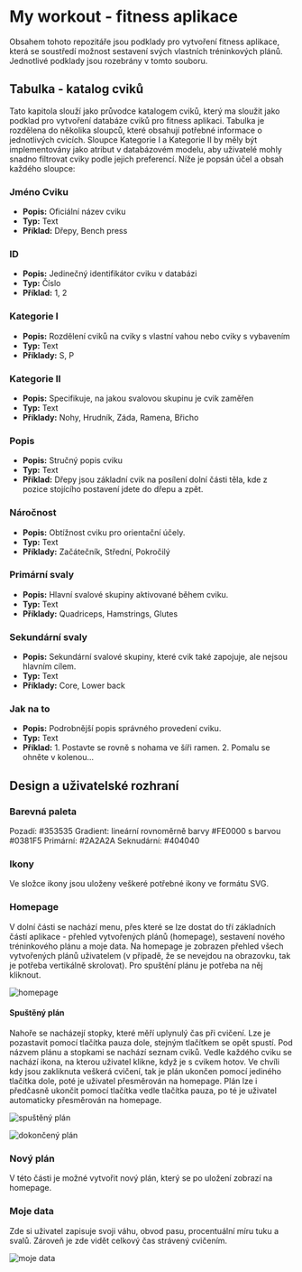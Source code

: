 # My workout - fitness aplikace
Obsahem tohoto repozitáře jsou podklady pro vytvoření fitness aplikace, která se soustředí možnost sestavení svých vlastních tréninkových plánů. Jednotlivé podklady jsou rozebrány v tomto souboru.

## Tabulka - katalog cviků
Tato kapitola slouží jako průvodce katalogem cviků, který ma sloužit jako podklad pro vytvoření databáze cviků pro fitness aplikaci. Tabulka je rozdělena do několika sloupců, které obsahují potřebné informace o jednotlivých cvicích. Sloupce Kategorie I a Kategorie II by měly být implementovány jako atribut v databázovém modelu, aby uživatelé mohly snadno filtrovat cviky podle jejich preferencí. Níže je popsán účel a obsah každého sloupce:
### Jméno Cviku
- **Popis:** Oficiální název cviku
- **Typ:** Text
- **Příklad:** Dřepy, Bench press

### ID
- **Popis:** Jedinečný identifikátor cviku v databázi
- **Typ:** Číslo
- **Příklad:** 1, 2

### Kategorie I
- **Popis:** Rozdělení cviků na cviky s vlastní vahou nebo cviky s vybavením
- **Typ:** Text
- **Příklady:** S, P

### Kategorie II
- **Popis:** Specifikuje, na jakou svalovou skupinu je cvik zaměřen
- **Typ:** Text
- **Příklady:** Nohy, Hrudník, Záda, Ramena, Břicho

### Popis
- **Popis:** Stručný popis cviku
- **Typ:** Text
- **Příklad:** Dřepy jsou základní cvik na posílení dolní části těla, kde z pozice stojícího postavení  jdete do dřepu a zpět.

### Náročnost
- **Popis:** Obtížnost cviku pro orientační účely.
- **Typ:** Text
- **Příklady:** Začátečník, Střední, Pokročilý

### Primární svaly
- **Popis:** Hlavní svalové skupiny aktivované během cviku.
- **Typ:** Text
- **Příklady:** Quadriceps, Hamstrings, Glutes

### Sekundární svaly
- **Popis:** Sekundární svalové skupiny, které cvik také zapojuje, ale nejsou hlavním cílem.
- **Typ:** Text
- **Příklady:** Core, Lower back

### Jak na to
- **Popis:** Podrobnější popis správného provedení cviku.
- **Typ:** Text
- **Příklad:** 1. Postavte se rovně s nohama ve šíři ramen. 2. Pomalu se ohněte v kolenou...

## Design a uživatelské rozhraní
### Barevná paleta
Pozadí: #353535
Gradient: lineární rovnoměrně barvy #FE0000 s barvou #0381F5
Primární: #2A2A2A
Seknudární: #404040

### Ikony
Ve složce ikony jsou uloženy veškeré potřebné ikony ve formátu SVG.
### Homepage
V dolní části se nachází menu, přes které se lze dostat do tří základních částí aplikace - přehled vytvořených plánů (homepage), sestavení nového tréninkového plánu a moje data.
Na homepage je zobrazen přehled všech vytvořených plánů uživatelem (v případě, že se nevejdou na obrazovku, tak je potřeba vertikálně skrolovat). Pro spuštění plánu je potřeba na něj kliknout.

![homepage](https://github.com/pslib-cz/2023-l4-web-mockupapp-tomaspacak/blob/main/img/homepage.png)

#### Spuštěný plán
Nahoře se nacházejí stopky, které měří uplynulý čas při cvičení. Lze je pozastavit pomocí tlačítka pauza dole, stejným tlačítkem se opět spustí. Pod názvem plánu a stopkami se nachází seznam cviků. Vedle každého cviku se nachází ikona, na kterou uživatel klikne, když je s cvikem hotov. Ve chvíli kdy jsou zakliknuta veškerá cvičení, tak je plán ukončen pomocí jediného tlačítka dole, poté je uživatel přesměrován na homepage. Plán lze i předčasně ukončit pomocí tlačítka vedle tlačítka pauza, po té je uživatel automaticky přesměrován na homepage.

![spuštěný plán](https://github.com/pslib-cz/2023-l4-web-mockupapp-tomaspacak/blob/main/img/spusteny_plan.png)

![dokončený plán](https://github.com/pslib-cz/2023-l4-web-mockupapp-tomaspacak/blob/main/img/dokonceny_plan.png)

### Nový plán
V této části je možné vytvořit nový plán, který se po uložení zobrazí na homepage.

### Moje data
Zde si uživatel zapisuje svoji váhu, obvod pasu, procentuální míru tuku a svalů. Zároveň je zde vidět celkový čas strávený cvičením.

![moje data](https://github.com/pslib-cz/2023-l4-web-mockupapp-tomaspacak/blob/main/img/moje_data.png)




